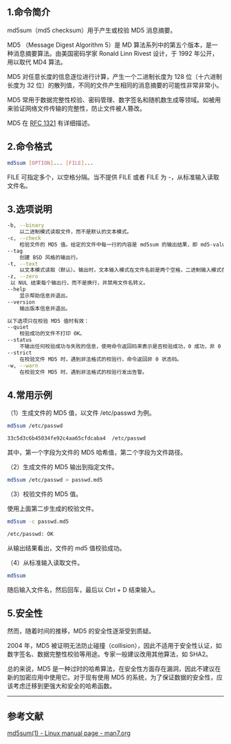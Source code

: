 ## 1.命令简介
md5sum（md5 checksum）用于产生或校验 MD5 消息摘要。

MD5 （Message Digest Algorithm 5）是 MD 算法系列中的第五个版本，是一种消息摘要算法。由美国密码学家 Ronald Linn Rivest 设计，于 1992 年公开，用以取代 MD4 算法。

MD5 对任意长度的信息逐位进行计算，产生一个二进制长度为 128 位（十六进制长度为 32 位）的散列值，不同的文件产生相同的消息摘要的可能性非常非常小。

MD5 常用于数据完整性校验、密码管理、数字签名和随机数生成等领域。如被用来验证网络文件传输的完整性，防止文件被人篡改。

MD5 在 [RFC 1321](https://www.rfc-editor.org/info/rfc1321) 有详细描述。

## 2.命令格式
```bash
md5sum [OPTION]... [FILE]...
```
FILE 可指定多个，以空格分隔。当不提供 FILE 或者 FILE 为 -，从标准输入读取文件名。

## 3.选项说明
```bash
-b, --binary
	以二进制模式读取文件，而不是默认的文本模式。
-c, --check
	检验文件的 MD5 值。给定的文件中每一行的内容是 md5sum 的输出结果，即 md5-value  filename（文本输入模式）或 md5-value *filename（二进制输入模式）
--tag
	创建 BSD 风格的输出行。
-t, --text
	以文本模式读取（默认）。输出时，文本输入模式在文件名前是两个空格，二进制输入模式在文件名前是一个空格和星号。注意，在 GNU 系统中，-b 与 -t 选项在读取时没有差别。
-z, --zero
 以 NUL 结束每个输出行，而不是换行，并禁用文件名转义。
--help
	显示帮助信息并退出。
--version
	输出版本信息并退出。

以下选项只在校验 MD5 值时有效：
--quiet
	校验成功的文件不打印 OK。
--status
	不输出任何校验成功与失败的信息，使用命令返回码来表示是否校验成功，0 成功，非 0 失败。
--strict
	在校验文件 MD5 时，遇到非法格式的校验行，命令返回非 0 状态码。
-w, --warn
	在校验文件 MD5 时，遇到非法格式的校验行发出告警。
```

## 4.常用示例
（1）生成文件的 MD5 值，以文件 /etc/passwd 为例。
```bash
md5sum /etc/passwd

33c5d3c6b45034fe92c4aa65cfdcaba4  /etc/passwd
```
其中，第一个字段为文件的 MD5 哈希值，第二个字段为文件路径。

（2）生成文件的 MD5 输出到指定文件。
```bash
md5sum /etc/passwd > passwd.md5
```

（3）校验文件的 MD5 值。

使用上面第二步生成的校验文件。
```bash
md5sum -c passwd.md5

/etc/passwd: OK
```
从输出结果看出，文件的 md5 值校验成功。

（4）从标准输入读取文件。
```bash
md5sum
```
随后输入文件名，然后回车，最后以 Ctrl + D 结束输入。

## 5.安全性
然而，随着时间的推移，MD5 的安全性逐渐受到质疑。

2004 年，MD5 被证明无法防止碰撞（collision），因此不适用于安全性认证，如数字签名、数据完整性校验等用途。专家一般建议改用其他算法，如 SHA2。

总的来说，MD5 是一种过时的哈希算法，在安全性方面存在漏洞，因此不建议在新的加密应用中使用它。对于现有使用 MD5 的系统，为了保证数据的安全性，应该考虑迁移到更强大和安全的哈希函数。

---
## 参考文献
[md5sum(1) - Linux manual page - man7.org](https://man7.org/linux/man-pages/man1/md5sum.1.html)

<Vssue title="md5sum" />